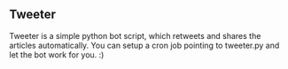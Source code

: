 ## Tweeter

Tweeter is a simple python bot script, which retweets and shares the articles automatically. 
You can setup a cron job pointing to tweeter.py and let the bot work for you. :)
